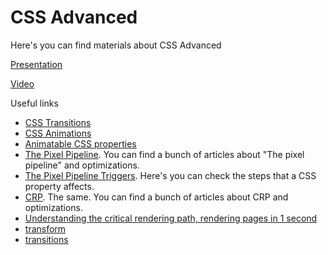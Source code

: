 # СSS Advanced

Here's you can find materials about СSS Advanced

[Presentation](https://docs.google.com/presentation/d/1ssAHiSEYQcq02mfBNBSMAXtd3haiBwH8CgL4RuCreTU/edit?usp=sharing)

[Video](https://drive.google.com/file/d/1ems1WB2XAMr1ogCmYp3bzUKDwrmndrPP/view?usp=sharing)

Useful links

- [CSS Transitions](https://www.w3schools.com/css/css3_transitions.asp)
- [CSS Animations](https://www.w3schools.com/css/css3_animations.asp)
- [Animatable CSS properties](https://developer.mozilla.org/en-US/docs/Web/CSS/CSS_animated_properties)
- [The Pixel Pipeline](https://developers.google.com/web/fundamentals/performance/rendering). You can find a bunch of articles about "The pixel pipeline" and optimizations.
- [The Pixel Pipeline Triggers](https://csstriggers.com). Here's you can check the steps that a CSS property affects.
- [CRP](https://developers.google.com/web/fundamentals/performance/critical-rendering-path). The same. You can find a bunch of articles about CRP and optimizations.
- [Understanding the critical rendering path, rendering pages in 1 second](https://medium.com/@luisvieira_gmr/understanding-the-critical-rendering-path-rendering-pages-in-1-second-735c6e45b47a)
- [transform](https://css-tricks.com/almanac/properties/t/transform/)
- [transitions](https://www.joshwcomeau.com/animation/css-transitions/)
